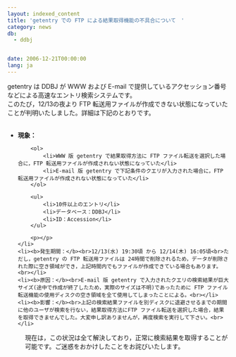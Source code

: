 ```yaml
---
layout: indexed_content
title: 'getentry での FTP による結果取得機能の不具合について　'
category: news
db:
  - ddbj


date: 2006-12-21T00:00:00
lang: ja
---
```


<html>getentry は DDBJ が WWW および E-mail で提供しているアクセッション番号などによる高速なエントリ検索システムです。<br>このたび，12/13の夜より FTP 転送用ファイルが作成できない状態になっていたことが判明いたしました。詳細は下記のとおりです。<br>

<ul><br>
    <li><b>現象：</b>

        <ol>
            <li>WWW 版 getentry で結果取得方法に FTP ファイル転送を選択した場合に，FTP 転送用ファイルが作成されない状態になっていた</li>
            <li>E-mail 版 getentry で下記条件のクエリが入力された場合に，FTP 転送用ファイルが作成されない状態になっていた</li>
        </ol>

        <ul>
            <li>10件以上のエントリ</li>
            <li>データベース：DDBJ</li>
            <li>ID：Accession</li>
        </ul>

        <p></p>
    </li>
    <li><b>発生期間：</b><br>12/13(水) 19:30頃 から 12/14(木) 16:05頃<br>ただし，getentry の FTP 転送用ファイルは 24時間で削除されるため，データが削除された際に空き領域ができ，上記時間内でもファイルが作成できている場合もあります。<br></li>
    <li><b>原因：</b><br>E-mail 版 getentry で入力されたクエリの検索結果が巨大サイズ(途中で作成が終了したため，実際のサイズは不明)であったために FTP ファイル転送機能の使用ディスクの空き領域を全て使用してしまったことによる。<br></li>
    <li><b>影響：</b><br>上記の検索結果ファイルを別ディスクに退避させるまでの期間に他のユーザが検索を行ない，結果取得方法にFTP ファイル転送を選択した場合，結果を取得できませんでした。大変申し訳ありませんが，再度検索を実行して下さい。<br></li>
</ul>
<dd>現在は，この状況は全て解決しており，正常に検索結果を取得することが可能です。ご迷惑をおかけしたことをお詫びいたします。</dd>
</html>
